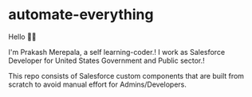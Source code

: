 # automate-everything

Hello 👋👋

I'm Prakash Merepala, a self learning-coder.! 
I work as Salesforce Developer for United States Government and Public sector.!

This repo consists of Salesforce custom components that are built from scratch to avoid manual effort for Admins/Developers.
